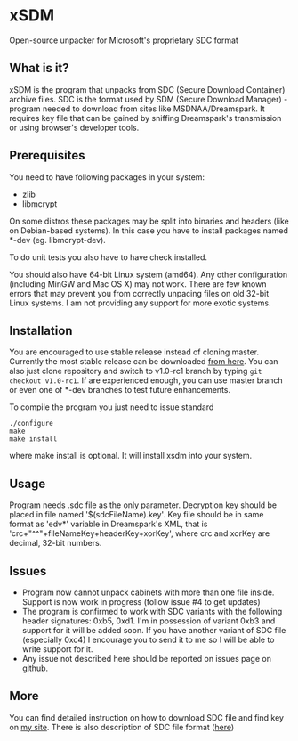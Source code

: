 xSDM
====

Open-source unpacker for Microsoft's proprietary SDC format

What is it?
-----------
xSDM is the program that unpacks from SDC (Secure Download Container) archive files. SDC is the format used by SDM (Secure Download Manager) - program needed to download from sites like MSDNAA/Dreamspark. It requires key file that can be gained by sniffing Dreamspark's transmission or using browser's developer tools.

Prerequisites
-------------
You need to have following packages in your system:
- zlib
- libmcrypt

On some distros these packages may be split into binaries and headers (like on Debian-based systems). In this case
you have to install packages named *-dev (eg. libmcrypt-dev).

To do unit tests you also have to have check installed.

You should also have 64-bit Linux system (amd64). Any other configuration (including MinGW and Mac OS X) may not work. There are few known errors that may prevent you from correctly unpacing files on old 32-bit Linux systems. I am not providing any support for more exotic systems.

Installation
------------

You are encouraged to use stable release instead of cloning master. Currently the most stable release can be downloaded [from here](https://github.com/v3l0c1r4pt0r/xSDM/releases/tag/v1.0.0-rc1). You can also just clone repository and switch to v1.0-rc1 branch by typing ```git checkout v1.0-rc1```. If are experienced enough, you can use master branch or even one of *-dev branches to test future enhancements.

To compile the program you just need to issue standard
```
./configure
make
make install
```
where make install is optional. It will install xsdm into your system.

Usage
-----
Program needs .sdc file as the only parameter. Decryption key should be placed in file named '$(sdcFileName).key'. Key file should be in same format as 'edv*' variable in Dreamspark's XML, that is 'crc+"^^"+fileNameKey+headerKey+xorKey', where crc and xorKey are decimal, 32-bit numbers.

Issues
------
* Program now cannot unpack cabinets with more than one file inside. Support is now work in progress (follow issue #4 to get updates)
* The program is confirmed to work with SDC variants with the following header signatures: 0xb5, 0xd1. I'm in possession of variant 0xb3 and support for it will be added soon. If you have another variant of SDC file (especially 0xc4) I encourage you to send it to me so I will be able to write support for it.
* Any issue not described here should be reported on issues page on github.

More
----
You can find detailed instruction on how to download SDC file and find key on [my site](http://v3l0c1r4pt0r.tk/2014/06/01/how-to-download-from-dreamspark-bypassing-secure-download-manager/). There is also description of SDC file format ([here](http://v3l0c1r4pt0r.tk/2014/06/22/sdc-file-format-description-and-security-analysis-of-sdm/))
